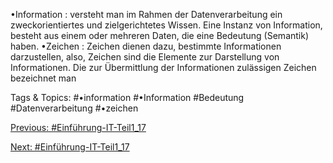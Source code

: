 •Information : versteht man im Rahmen der Datenverarbeitung ein zweckorientiertes und zielgerichtetes 
Wissen. Eine Instanz von Information, besteht aus einem oder mehreren Daten, die eine Bedeutung 
(Semantik) haben.
•Zeichen : Zeichen dienen dazu, bestimmte Informationen darzustellen, also, Zeichen sind die Elemente zur 
Darstellung von Informationen. Die zur Übermittlung der Informationen zulässigen Zeichen bezeichnet man 

   Tags & Topics:
   #•information
   #•Information
   #Bedeutung
   #Datenverarbeitung
   #•zeichen

[Previous: #Einführung-IT-Teil1_17](Einführung-IT-Teil1_17.md)

[Next: #Einführung-IT-Teil1_17](Einführung-IT-Teil1_17.md)